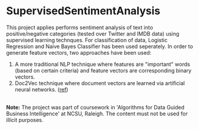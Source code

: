 # SupervisedSentimentAnalysis
This project applies performs sentiment analysis of text into positive/negative categories (tested over Twitter and IMDB data) using supervised learning technques. For classification of data, Logistic Regression and Naive Bayes Classifier has been used seperately.
In order to generate feature vectors, two approaches have been used:</br>
1. A more traditional NLP technique where features are "important" words (based on certain criteria) and feature vectors are corresponding binary vectors.</br>
2. Doc2Vec technique where document vectors are learned via artificial neural networks. (<a href="https://districtdatalabs.silvrback.com/modern-methods-for-sentiment-analysis">ref</a>)
</br></br>

<b>Note:</b>
The project was part of coursework in 'Algorithms for Data Guided Business Intelligence' at NCSU, Raleigh. The content must not be used for illicit purposes.
